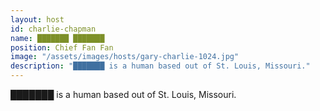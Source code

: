 ```yaml
---
layout: host
id: charlie-chapman
name: ███████ ███████
position: Chief Fan Fan
image: "/assets/images/hosts/gary-charlie-1024.jpg"
description: "███████ is a human based out of St. Louis, Missouri."
---
```

███████ is a human based out of St. Louis, Missouri.